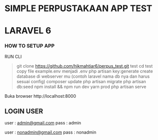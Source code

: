 # SIMPLE PERPUSTAKAAN APP TEST
# LARAVEL 6

### HOW TO SETUP APP

RUN CLI 

> git clone https://github.com/hikmahtiar6/perpus_test.git test
> cd test
> copy file example.env menjadi .env
> php artisan key:generate
> create database di webserver mu (contoh laravel nama db nya dan harus sesuai config)
> composer update
> php artisan migrate
> php artisan db:seed
> npm install && npm run dev
> yarn prod
> php artisan serve

Buka browser http://localhost:8000

## LOGIN USER
user : admin@gmail.com
pass : admin

user : nonadmin@gmail.com
pass : nonadmin